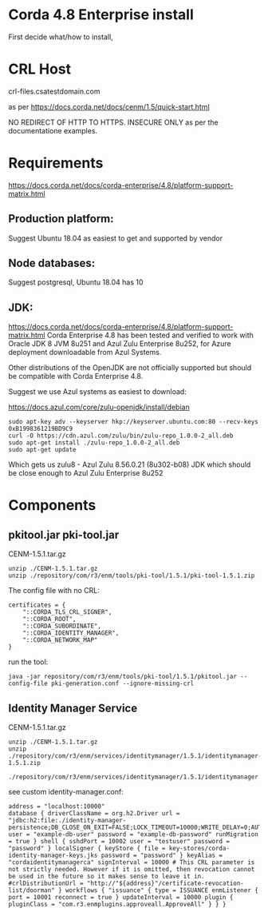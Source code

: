 # Corda 4.8 Enterprise install

First decide what/how to install, 

# CRL Host

crl-files.csatestdomain.com

as per https://docs.corda.net/docs/cenm/1.5/quick-start.html

NO REDIRECT OF HTTP TO HTTPS. INSECURE ONLY as per the documentatione examples.

# Requirements

https://docs.corda.net/docs/corda-enterprise/4.8/platform-support-matrix.html

## Production platform:
Suggest Ubuntu 18.04 as easiest to get and supported by vendor

## Node databases:
Suggest postgresql, Ubuntu 18.04  has 10

## JDK:
https://docs.corda.net/docs/corda-enterprise/4.8/platform-support-matrix.html
Corda Enterprise 4.8 has been tested and verified to work with Oracle JDK 8 JVM 8u251 and Azul Zulu Enterprise 8u252, for Azure deployment downloadable from Azul Systems.

Other distributions of the OpenJDK are not officially supported but should be compatible with Corda Enterprise 4.8.

Suggest we use Azul systems as easiest to download:

https://docs.azul.com/core/zulu-openjdk/install/debian

```
sudo apt-key adv --keyserver hkp://keyserver.ubuntu.com:80 --recv-keys 0xB1998361219BD9C9
curl -O https://cdn.azul.com/zulu/bin/zulu-repo_1.0.0-2_all.deb
sudo apt-get install ./zulu-repo_1.0.0-2_all.deb
sudo apt-get update
```

Which gets us zulu8 - Azul Zulu 8.56.0.21 (8u302-b08) JDK which should be close enough to Azul Zulu Enterprise 8u252

# Components

## pkitool.jar pki-tool.jar

CENM-1.5.1.tar.gz

```
unzip ./CENM-1.5.1.tar.gz
unzip ./repository/com/r3/enm/tools/pki-tool/1.5.1/pki-tool-1.5.1.zip
```

The config file with no CRL:

```
certificates = {
    "::CORDA_TLS_CRL_SIGNER",
    "::CORDA_ROOT",
    "::CORDA_SUBORDINATE",
    "::CORDA_IDENTITY_MANAGER",
    "::CORDA_NETWORK_MAP"
}
```
run the tool:

```
java -jar repository/com/r3/enm/tools/pki-tool/1.5.1/pkitool.jar --config-file pki-generation.conf --ignore-missing-crl
```

## Identity Manager Service

CENM-1.5.1.tar.gz

```
unzip ./CENM-1.5.1.tar.gz
unzip ./repository/com/r3/enm/services/identitymanager/1.5.1/identitymanager-1.5.1.zip
```


```
./repository/com/r3/enm/services/identitymanager/1.5.1/identitymanager.jar
```

see custom identity-manager.conf:

```
address = "localhost:10000" 
database { driverClassName = org.h2.Driver url = "jdbc:h2:file:./identity-manager-persistence;DB_CLOSE_ON_EXIT=FALSE;LOCK_TIMEOUT=10000;WRITE_DELAY=0;AUTO_SERVER_PORT=0" user = "example-db-user" password = "example-db-password" runMigration = true } shell { sshdPort = 10002 user = "testuser" password = "password" } localSigner { keyStore { file = key-stores/corda-identity-manager-keys.jks password = "password" } keyAlias = "cordaidentitymanagerca" signInterval = 10000 # This CRL parameter is not strictly needed. However if it is omitted, then revocation cannot be used in the future so it makes sense to leave it in. #crlDistributionUrl = "http://"${address}"/certificate-revocation-list/doorman" } workflows { "issuance" { type = ISSUANCE enmListener { port = 10001 reconnect = true } updateInterval = 10000 plugin { pluginClass = "com.r3.enmplugins.approveall.ApproveAll" } } } 

```

